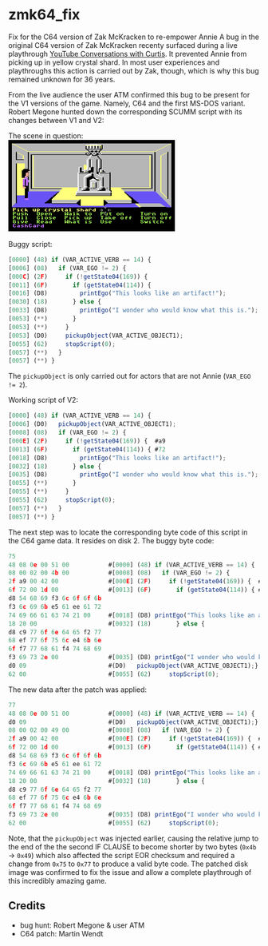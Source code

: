 # zmk64_fix
Fix for the C64 version of Zak McKracken to re-empower Annie 
A bug in the original C64 version of Zak McKracken recenty surfaced during a live playthrough
[YouTube Conversations with Curtis](https://www.youtube.com/watch?v=HJ5CpEy4sio).
It prevented Annie from picking up in yellow crystal shard.
In most user experiences and playthroughs this action is carried out by Zak, though, which is why this bug remained unknown
for 36 years.

From the live audience the user ATM confirmed this bug to be present for the V1 versions of the game. Namely, C64 and the first MS-DOS variant.
Robert Megone hunted down the corresponding SCUMM script with its changes between V1 and V2:

The scene in question:\
![Screenshot.\label{fig:Annie, unable to pick up the crystal}](fix.png)

Buggy script:
```js
[0000] (48) if (VAR_ACTIVE_VERB == 14) {
[0006] (08)   if (VAR_EGO != 2) {
[000C] (2F)     if (!getState04(169)) {
[0011] (6F)       if (getState04(114)) {
[0016] (D8)         printEgo("This looks like an artifact!");
[0030] (18)       } else {
[0033] (D8)         printEgo("I wonder who would know what this is.");
[0053] (**)       }
[0053] (**)     }
[0053] (D0)     pickupObject(VAR_ACTIVE_OBJECT1);
[0055] (62)     stopScript(0);
[0057] (**)   }
[0057] (**) }
```

The `pickupObject` is only carried out for actors that are not Annie (`VAR_EGO != 2`).

Working script of V2:
```js
[0000] (48) if (VAR_ACTIVE_VERB == 14) {
[0006] (D0)   pickupObject(VAR_ACTIVE_OBJECT1);
[0008] (08)   if (VAR_EGO != 2) {
[000E] (2F)     if (!getState04(169)) {  #a9
[0013] (6F)       if (getState04(114)) { #72
[0018] (D8)         printEgo("This looks like an artifact!");
[0032] (18)       } else {
[0035] (D8)         printEgo("I wonder who would know what this is.");
[0055] (**)       }
[0055] (**)     }
[0055] (62)     stopScript(0);
[0057] (**)   }
[0057] (**) }
```

The next step was to locate the corresponding byte code of this script in the C64 game data.
It resides on disk 2.
The buggy byte code:

```js
75
48 08 0e 00 51 00           #[0000] (48) if (VAR_ACTIVE_VERB == 14) {
08 00 02 00 4b 00           #[0008] (08)   if (VAR_EGO != 2) {
2f a9 00 42 00              #[000E] (2F)     if (!getState04(169)) {  #a9
6f 72 00 1d 00              #[0013] (6F)       if (getState04(114)) { #72
d8 54 68 69 f3 6c 6f 6f 6b
f3 6c 69 6b e5 61 ee 61 72
74 69 66 61 63 74 21 00     #[0018] (D8) printEgo("This looks like an artifact!");
18 20 00                    #[0032] (18)       } else {
d8 c9 77 6f 6e 64 65 f2 77
68 ef 77 6f 75 6c e4 6b 6e
6f f7 77 68 61 f4 74 68 69
f3 69 73 2e 00              #[0035] (D8) printEgo("I wonder who would know what this is.");
d0 09                       #(D0)   pickupObject(VAR_ACTIVE_OBJECT1);}
62 00                       #[0055] (62)     stopScript(0);
```

The new data after the patch was applied:
```js
77
48 08 0e 00 51 00           #[0000] (48) if (VAR_ACTIVE_VERB == 14) {
d0 09                       #(D0)   pickupObject(VAR_ACTIVE_OBJECT1);}
08 00 02 00 49 00           #[0008] (08)   if (VAR_EGO != 2) {
2f a9 00 42 00              #[000E] (2F)     if (!getState04(169)) {  #a9
6f 72 00 1d 00              #[0013] (6F)       if (getState04(114)) { #72
d8 54 68 69 f3 6c 6f 6f 6b
f3 6c 69 6b e5 61 ee 61 72
74 69 66 61 63 74 21 00     #[0018] (D8) printEgo("This looks like an artifact!");
18 20 00                    #[0032] (18)       } else {
d8 c9 77 6f 6e 64 65 f2 77
68 ef 77 6f 75 6c e4 6b 6e
6f f7 77 68 61 f4 74 68 69
f3 69 73 2e 00              #[0035] (D8) printEgo("I wonder who would know what this is.");
62 00                       #[0055] (62)     stopScript(0);
```

Note, that the `pickupObject` was injected earlier, causing the relative jump to the end of the the second IF CLAUSE to become shorter by two bytes
(`0x4b` -> `0x49`) which also affected the script EOR checksum and required a change from `0x75` to `0x77` to produce a valid byte code.
The patched disk image was confirmed to fix the issue and allow a complete playthrough of this incredibly amazing game.

## Credits
- bug hunt: Robert Megone & user ATM 
- C64 patch: Martin Wendt
